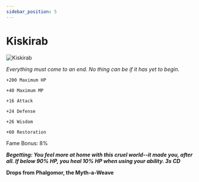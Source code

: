 ```yaml
---
sidebar_position: 5
---
```


# Kiskirab

![Kiskirab](https://vwiki.valorserver.com/api/item/picture/kiskirab)

<i>Everything must come to an end. No thing can be if it has yet to begin.</i>

    +200 Maximum HP
    
    +40 Maximum MP
    
    +16 Attack
    
    +24 Defense
    
    +26 Wisdom
    
    +60 Restoration

Fame Bonus: 8%

***Begetting: You feel more at home with this cruel world--it made you, after all. If below 90% HP, you heal 10% HP when using your ability. 3s CD***

**Drops from Phalgomor, the Myth-a-Weave**
